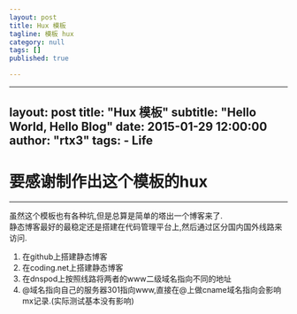 ```yaml
---
layout: post
title: Hux 模板
tagline: 模板 hux
category: null
tags: []
published: true

---
```

---
layout:     post
title:      "Hux 模板"
subtitle:   "Hello World, Hello Blog"
date:       2015-01-29 12:00:00
author:     "rtx3"
tags:
    - Life
---
# 要感谢制作出这个模板的hux
---
虽然这个模板也有各种坑,但是总算是简单的塔出一个博客来了.  
静态博客最好的最稳定还是搭建在代码管理平台上,然后通过区分国内国外线路来访问.  
1. 在github上搭建静态博客
2. 在coding.net上搭建静态博客
3. 在dnspod上按照线路将两者的www二级域名指向不同的地址
4. @域名指向自己的服务器301指向www,直接在@上做cname域名指向会影响mx记录.(实际测试基本没有影响)